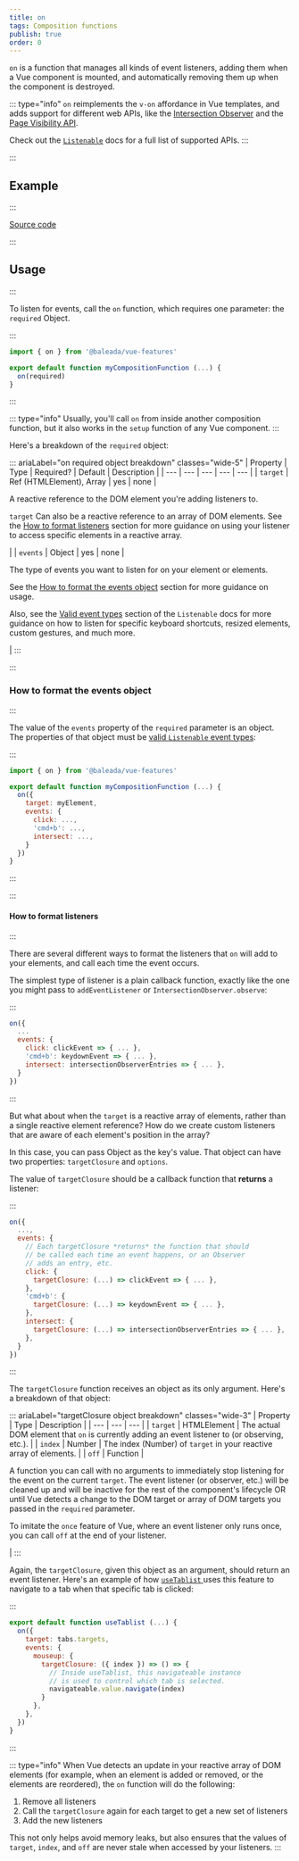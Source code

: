 ```yaml
---
title: on
tags: Composition functions
publish: true
order: 0
---
```


`on` is a function that manages all kinds of event listeners, adding them when a Vue component is mounted, and automatically removing them up when the component is destroyed.

::: type="info"
`on` reimplements the `v-on` affordance in Vue templates, and adds support for different web APIs, like the [Intersection Observer](https://developer.mozilla.org/en-US/docs/Web/API/intersectionObserver) and the [Page Visibility API](https://developer.mozilla.org/en-US/docs/Web/API/Page_Visibility_API?redirectlocale=en-US&redirectslug=DOM%2FUsing_the_Page_Visibility_API).

Check out the [`Listenable`](/docs/logic/classes/Listenable) docs for a full list of supported APIs.
:::


:::
## Example
:::

[Source code](https://github.com/baleada/docs/blob/main/src/components/ExampleOn.vue)

<ExampleOn class="with-mt" />


:::
## Usage
:::

To listen for events, call the `on` function, which requires one parameter: the `required` Object.

:::
```js
import { on } from '@baleada/vue-features'

export default function myCompositionFunction (...) {
  on(required)
}
```
:::

::: type="info"
Usually, you'll call `on` from inside another composition function, but it also works in the `setup` function of any Vue component.
:::

Here's a breakdown of the `required` object:

::: ariaLabel="on required object breakdown" classes="wide-5"
| Property | Type | Required? | Default | Description |
| --- | --- | --- | --- | --- |
| `target` | Ref (HTMLElement), Array | yes | none | <p>A reactive reference to the DOM element you're adding listeners to.</p><p>`target` Can also be a reactive reference to an array of DOM elements. See the [How to format listeners](#how-to-format-listeners) section for more guidance on using your listener to access specific elements in a reactive array.</p> |
| `events` | Object | yes | none | <p>The type of events you want to listen for on your element or elements.</p><p>See the [How to format the events object](#how-to-format-the-events-object) section for more guidance on usage.</p><p>Also, see the [Valid event types](/docs/logic/classes/Listenable#Valid-event-types) section of the `Listenable` docs for more guidance on how to listen for specific keyboard shortcuts, resized elements, custom gestures, and much more.</p> |
:::


:::
### How to format the events object
:::

The value of the `events` property of the `required` parameter is an object. The properties of that object must be [valid `Listenable` event types](/docs/logic/classes/Listenable#Valid-event-types):

:::
```js
import { on } from '@baleada/vue-features'

export default function myCompositionFunction (...) {
  on({
    target: myElement,
    events: {
      click: ...,
      'cmd+b': ...,
      intersect: ...,
    }
  })
}
```
:::


:::
#### How to format listeners
:::

There are several different ways to format the listeners that `on` will add to your elements, and call each time the event occurs.

The simplest type of listener is a plain callback function, exactly like the one you might pass to `addEventListener` or `IntersectionObserver.observe`:

:::
```js
on({
  ...
  events: {
    click: clickEvent => { ... },
    'cmd+b': keydownEvent => { ... },
    intersect: intersectionObserverEntries => { ... },
  }
})
```
:::

But what about when the `target` is a reactive array of elements, rather than a single reactive element reference? How do we create custom listeners that are aware of each element's position in the array?

In this case, you can pass Object as the key's value. That object can have two properties: `targetClosure` and `options`.

The value of `targetClosure` should be a callback function that **returns** a listener:

:::
```js
on({
  ...,
  events: {
    // Each targetClosure *returns* the function that should
    // be called each time an event happens, or an Observer
    // adds an entry, etc.
    click: {
      targetClosure: (...) => clickEvent => { ... },
    },
    'cmd+b': {
      targetClosure: (...) => keydownEvent => { ... },
    },
    intersect: {
      targetClosure: (...) => intersectionObserverEntries => { ... },
    },
  }
})
```
:::

The `targetClosure` function receives an object as its only argument. Here's a breakdown of that object:

::: ariaLabel="targetClosure object breakdown" classes="wide-3"
| Property | Type | Description |
| --- | --- | --- |
| `target` | HTMLElement | The actual DOM element that `on` is currently adding an event listener to (or observing, etc.). |
| `index` | Number | The index (Number) of `target` in your reactive array of elements. |
| `off` | Function | <p>A function you can call with no arguments to immediately stop listening for the event on the current `target`. The event listener (or observer, etc.) will be cleaned up and will be inactive for the rest of the component's lifecycle OR until Vue detects a change to the DOM target or array of DOM targets you passed in the `required` parameter.</p><p>To imitate the `once` feature of Vue, where an event listener only runs once, you can call `off` at the end of your listener.</p> |
:::

Again, the `targetClosure`, given this object as an argument, should return an event listener. Here's an example of how [`useTablist` ](/docs/features/functions/useTablist) uses this feature to navigate to a tab when that specific tab is clicked:

:::
```js
export default function useTablist (...) {
  on({
    target: tabs.targets,
    events: {
      mouseup: {
        targetClosure: ({ index }) => () => {
          // Inside useTablist, this navigateable instance
          // is used to control which tab is selected.
          navigateable.value.navigate(index)
        }
      },
    },
  })
}
```
:::

::: type="info"
When Vue detects an update in your reactive array of DOM elements (for example, when an element is added or removed, or the elements are reordered), the `on` function will do the following: 
1. Remove all listeners
2. Call the `targetClosure` again for each target to get a new set of listeners
3. Add the new listeners

This not only helps avoid memory leaks, but also ensures that the values of `target`, `index`, and `off` are never stale when accessed by your listeners.
:::



